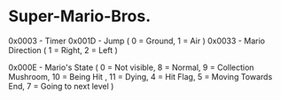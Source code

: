 # Super-Mario-Bros.

0x0003 - Timer
0x001D - Jump ( 0 = Ground, 1 = Air )
0x0033 - Mario Direction ( 1 = Right, 2 = Left )


0x000E - Mario's State
( 0 = Not visible, 8 = Normal, 9 = Collection Mushroom, 10 = Being Hit , 11 = Dying, 4 = Hit Flag, 5 = Moving Towards End, 7 = Going to next level )
